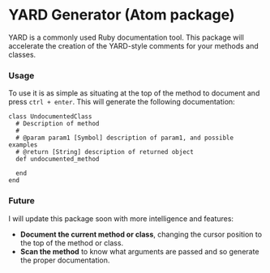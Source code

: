 # YARD Generator (Atom package)

YARD is a commonly used Ruby documentation tool. This package will accelerate
the creation of the YARD-style comments for your methods and classes.

### Usage

To use it is as simple as situating at the top of the method to document and
press `ctrl + enter`. This will generate the following documentation:

```
class UndocumentedClass
  # Description of method
  #
  # @param param1 [Symbol] description of param1, and possible examples
  # @return [String] description of returned object
  def undocumented_method

  end
end
```

### Future

I will update this package soon with more intelligence and features:
* **Document the current method or class**, changing the cursor position
  to the top of the method or class.
* **Scan the method** to know what arguments are passed and so generate the
  proper documentation.
